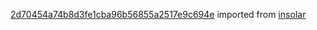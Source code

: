 [2d70454a74b8d3fe1cba96b56855a2517e9c694e](https://github.com/insolar/insolar/commit/2d70454a74b8d3fe1cba96b56855a2517e9c694e) imported from [insolar](https://github.com/insolar/insolar)
